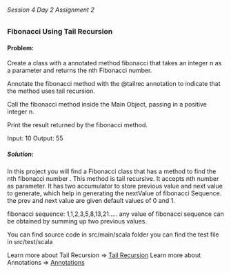###### Session 4 Day 2 Assignment 2
### Fibonacci Using Tail Recursion
#### Problem:
Create a class with a annotated method fibonacci that takes an integer n as a parameter and returns the nth Fibonacci number.

Annotate the fibonacci method with the @tailrec annotation to indicate that the method uses tail recursion.

Call the fibonacci method inside the Main Object, passing in a positive integer n.

Print the result returned by the fibonacci method.

Input: 10
Output: 55

##### Solution:
 In this project you will find a Fibonacci class that has a method to find the nth fibonacci number .
 This method is tail recursive. It accepts nth number as parameter. It has two accumulator to store previous value and next value to generate, which help in generating the nextValue of fibonacci Sequence.
 the prev and next value are given default values of 0 and 1.
 
 fibonacci sequence: 1,1,2,3,5,8,13,21.....
 any value of fibonacci sequence can be obtained by summing up two previous values.
 
 You can find source code in src/main/scala folder
 you can find the test file in src/test/scala
 
 
Learn more about Tail Recursion => [Tail Recursion](https://blog.knoldus.com/tail-recursion-in-scala/)
Learn more about Annotations => [Annotations](https://blog.knoldus.com/annotations-in-scala/)



